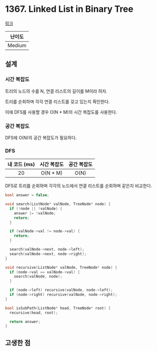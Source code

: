 # 1367. Linked List in Binary Tree

[링크](https://leetcode.com/problems/linked-list-in-binary-tree/description/)

| 난이도 |
| :----: |
| Medium |

## 설계

### 시간 복잡도

트리의 노드의 수를 N, 연결 리스트의 길이를 M이라 하자.

트리를 순회하며 각각 연결 리스트를 갖고 있는지 확인한다.

이에 DFS를 사용할 경우 O(N \* M)의 시간 복잡도를 사용한다.

### 공간 복잡도

DFS에 O(N)의 공간 복잡도가 필요하다.

### DFS

| 내 코드 (ms) | 시간 복잡도 | 공간 복잡도 |
| :----------: | :---------: | :---------: |
|      20      |  O(N \* M)  |    O(N)     |

DFS로 트리를 순회하며 각각의 노드에서 연결 리스트를 순회하며 같은지 비교한다.

```cpp
bool answer = false;

void search(ListNode* valNode, TreeNode* node) {
  if (!node || !valNode) {
    answer |= !valNode;
    return;
  }

  if (valNode->val != node->val) {
    return;
  }

  search(valNode->next, node->left);
  search(valNode->next, node->right);
}

void recursive(ListNode* valNode, TreeNode* node) {
  if (node->val == valNode->val) {
    search(valNode, node);
  }

  if (node->left) recursive(valNode, node->left);
  if (node->right) recursive(valNode, node->right);
}

bool isSubPath(ListNode* head, TreeNode* root) {
  recursive(head, root);

  return answer;
}
```

## 고생한 점
